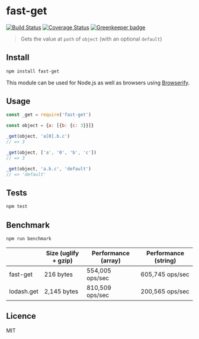 # fast-get

[![Build Status](https://img.shields.io/travis/queicherius/fast-get.svg?style=flat-square)](https://travis-ci.org/queicherius/fast-get)
[![Coverage Status](https://img.shields.io/codecov/c/github/queicherius/fast-get/master.svg?style=flat-square)](https://codecov.io/github/queicherius/fast-get) [![Greenkeeper badge](https://badges.greenkeeper.io/queicherius/fast-get.svg)](https://greenkeeper.io/)

> Gets the value at `path` of `object` (with an optional `default`)

## Install

```bash
npm install fast-get
```

This module can be used for Node.js as well as browsers using [Browserify](https://github.com/substack/browserify-handbook#how-node_modules-works).

## Usage

```js
const _get = require('fast-get')

const object = {a: [{b: {c: 3}}]}

_get(object, 'a[0].b.c')
// => 3

_get(object, ['a', '0', 'b', 'c'])
// => 3

_get(object, 'a.b.c', 'default')
// => 'default'
```

## Tests

```bash
npm test
```

## Benchmark

```bash
npm run benchmark
```

|            | Size (uglify + gzip) | Performance (array) | Performance (string) |
|------------|----------------------|---------------------|----------------------|
| fast-get   | 216 bytes            | 554,005 ops/sec     | 605,745 ops/sec      |
| lodash.get | 2,145 bytes          | 810,509 ops/sec     | 200,565 ops/sec      |

## Licence

MIT

